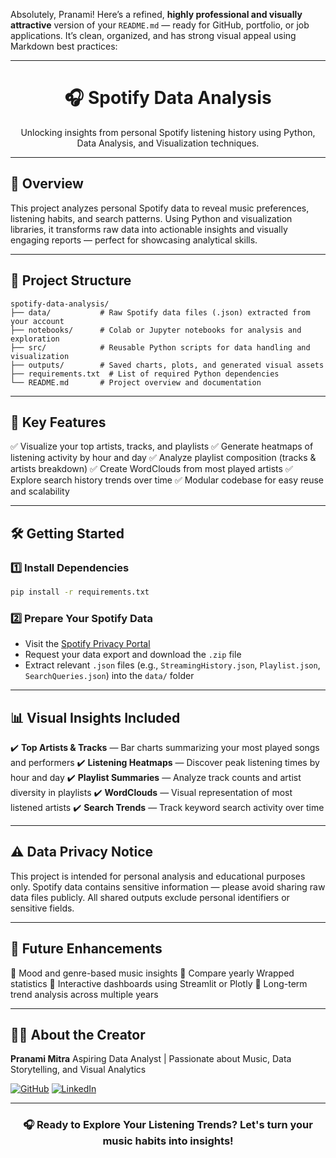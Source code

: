 Absolutely, Pranami! Here’s a refined, **highly professional and visually attractive** version of your `README.md` — ready for GitHub, portfolio, or job applications. It’s clean, organized, and has strong visual appeal using Markdown best practices:

---

<h1 align="center">🎧 Spotify Data Analysis</h1>

<p align="center">
Unlocking insights from personal Spotify listening history using Python, Data Analysis, and Visualization techniques.
</p>

---

## 📌 Overview

This project analyzes personal Spotify data to reveal music preferences, listening habits, and search patterns. Using Python and visualization libraries, it transforms raw data into actionable insights and visually engaging reports — perfect for showcasing analytical skills.

---

## 📂 Project Structure

```
spotify-data-analysis/
├── data/           # Raw Spotify data files (.json) extracted from your account
├── notebooks/      # Colab or Jupyter notebooks for analysis and exploration
├── src/            # Reusable Python scripts for data handling and visualization
├── outputs/        # Saved charts, plots, and generated visual assets
├── requirements.txt  # List of required Python dependencies
└── README.md       # Project overview and documentation
```

---

## 🚀 Key Features

✅ Visualize your top artists, tracks, and playlists
✅ Generate heatmaps of listening activity by hour and day
✅ Analyze playlist composition (tracks & artists breakdown)
✅ Create WordClouds from most played artists
✅ Explore search history trends over time
✅ Modular codebase for easy reuse and scalability

---

## 🛠️ Getting Started

### 1️⃣ Install Dependencies

```bash
pip install -r requirements.txt
```

### 2️⃣ Prepare Your Spotify Data

* Visit the [Spotify Privacy Portal](https://www.spotify.com/account/privacy/)
* Request your data export and download the `.zip` file
* Extract relevant `.json` files (e.g., `StreamingHistory.json`, `Playlist.json`, `SearchQueries.json`) into the `data/` folder

---

## 📊 Visual Insights Included

✔️ **Top Artists & Tracks** — Bar charts summarizing your most played songs and performers
✔️ **Listening Heatmaps** — Discover peak listening times by hour and day
✔️ **Playlist Summaries** — Analyze track counts and artist diversity in playlists
✔️ **WordClouds** — Visual representation of most listened artists
✔️ **Search Trends** — Track keyword search activity over time

---

## ⚠️ Data Privacy Notice

This project is intended for personal analysis and educational purposes only. Spotify data contains sensitive information — please avoid sharing raw data files publicly. All shared outputs exclude personal identifiers or sensitive fields.

---

## 🌟 Future Enhancements

🔸 Mood and genre-based music insights
🔸 Compare yearly Wrapped statistics
🔸 Interactive dashboards using Streamlit or Plotly
🔸 Long-term trend analysis across multiple years

---

## 👩‍💻 About the Creator

**Pranami Mitra**
Aspiring Data Analyst | Passionate about Music, Data Storytelling, and Visual Analytics

[![GitHub](https://img.shields.io/badge/GitHub-Pranamimitra-181717?style=flat\&logo=github)](https://github.com/Pranamimitra)
[![LinkedIn](https://img.shields.io/badge/LinkedIn-Pranami%20Mitra-0A66C2?style=flat\&logo=linkedin)](https://www.linkedin.com/in/pranamimitra/)

---

<h3 align="center">🎧 Ready to Explore Your Listening Trends? Let's turn your music habits into insights!</h3>
